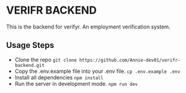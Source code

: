 # VERIFR BACKEND

This is the backend for verifyr. An employment verification system.

## Usage Steps
* Clone the repo ```git clone https://github.com/Annie-dev01/verifr-backend.git```
* Copy the .env.example file into your .env file. ```cp .env.example .env```
* Install all dependencies ```npm install```
* Run the server in development mode. ```npm run dev```